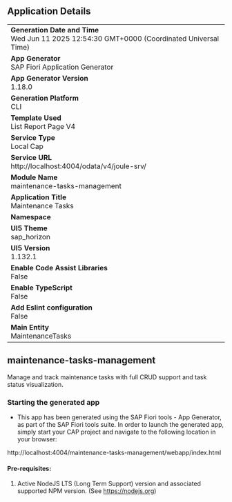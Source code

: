 ## Application Details
|               |
| ------------- |
|**Generation Date and Time**<br>Wed Jun 11 2025 12:54:30 GMT+0000 (Coordinated Universal Time)|
|**App Generator**<br>SAP Fiori Application Generator|
|**App Generator Version**<br>1.18.0|
|**Generation Platform**<br>CLI|
|**Template Used**<br>List Report Page V4|
|**Service Type**<br>Local Cap|
|**Service URL**<br>http://localhost:4004/odata/v4/joule-srv/|
|**Module Name**<br>maintenance-tasks-management|
|**Application Title**<br>Maintenance Tasks|
|**Namespace**<br>|
|**UI5 Theme**<br>sap_horizon|
|**UI5 Version**<br>1.132.1|
|**Enable Code Assist Libraries**<br>False|
|**Enable TypeScript**<br>False|
|**Add Eslint configuration**<br>False|
|**Main Entity**<br>MaintenanceTasks|

## maintenance-tasks-management

Manage and track maintenance tasks with full CRUD support and task status visualization.

### Starting the generated app

-   This app has been generated using the SAP Fiori tools - App Generator, as part of the SAP Fiori tools suite.  In order to launch the generated app, simply start your CAP project and navigate to the following location in your browser:

http://localhost:4004/maintenance-tasks-management/webapp/index.html

#### Pre-requisites:

1. Active NodeJS LTS (Long Term Support) version and associated supported NPM version.  (See https://nodejs.org)


